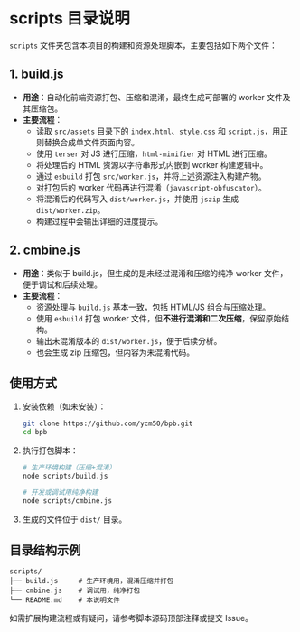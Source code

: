 # scripts 目录说明

`scripts` 文件夹包含本项目的构建和资源处理脚本，主要包括如下两个文件：

## 1. build.js

- **用途**：自动化前端资源打包、压缩和混淆，最终生成可部署的 worker 文件及其压缩包。
- **主要流程**：
  - 读取 `src/assets` 目录下的 `index.html`、`style.css` 和 `script.js`，用正则替换合成单文件页面内容。
  - 使用 `terser` 对 JS 进行压缩，`html-minifier` 对 HTML 进行压缩。
  - 将处理后的 HTML 资源以字符串形式内嵌到 worker 构建逻辑中。
  - 通过 `esbuild` 打包 `src/worker.js`，并将上述资源注入构建产物。
  - 对打包后的 worker 代码再进行混淆（`javascript-obfuscator`）。
  - 将混淆后的代码写入 `dist/worker.js`，并使用 `jszip` 生成 `dist/worker.zip`。
  - 构建过程中会输出详细的进度提示。

## 2. cmbine.js

- **用途**：类似于 build.js，但生成的是未经过混淆和压缩的纯净 worker 文件，便于调试和后续处理。
- **主要流程**：
  - 资源处理与 `build.js` 基本一致，包括 HTML/JS 组合与压缩处理。
  - 使用 `esbuild` 打包 worker 文件，但**不进行混淆和二次压缩**，保留原始结构。
  - 输出未混淆版本的 `dist/worker.js`，便于后续分析。
  - 也会生成 zip 压缩包，但内容为未混淆代码。

## 使用方式

1. 安装依赖（如未安装）：
   ```bash
   git clone https://github.com/ycm50/bpb.git
   cd bpb
   ```
2. 执行打包脚本：
   ```bash
   # 生产环境构建（压缩+混淆）
   node scripts/build.js

   # 开发或调试用纯净构建
   node scripts/cmbine.js
   ```
3. 生成的文件位于 `dist/` 目录。

## 目录结构示例

```
scripts/
├── build.js     # 生产环境用，混淆压缩并打包
├── cmbine.js    # 调试用，纯净打包
└── README.md    # 本说明文件
```

如需扩展构建流程或有疑问，请参考脚本源码顶部注释或提交 Issue。
